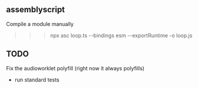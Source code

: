 ## assemblyscript

Compile a module manually

> > > npx asc loop.ts --bindings esm --exportRuntime -o loop.js

## TODO

Fix the audioworklet polyfill (right now it always polyfills)

-   run standard tests
